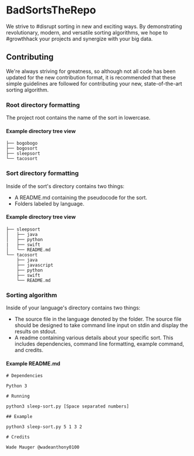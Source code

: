 # BadSortsTheRepo

We strive to #disrupt sorting in new and exciting ways. By demonstrating revolutionary, modern, and versatile sorting algorithms, we hope to #growthhack your projects and synergize with your big data.

## Contributing

We're always striving for greatness, so although not all code has been updated for the new contribution format, it is recommended that these simple guidelines are followed for contributing your new, state-of-the-art sorting algorithm.

### Root directory formatting

The project root contains the name of the sort in lowercase.

#### Example directory tree view
```
├── bogobogo
├── bogosort
├── sleepsort
└── tacosort
```

### Sort directory formatting

Inside of the sort's directory contains two things:
- A README.md containing the pseudocode for the sort.
- Folders labeled by language.

#### Example directory tree view
```
├── sleepsort
│   ├── java
│   ├── python
|   ├── swift
│   └── README.md
└── tacosort
    ├── java
    ├── javascript
    ├── python
    ├── swift
    └── README.md
```

### Sorting algorithm

Inside of your language's directory contains two things:
- The source file in the language denoted by the folder. The source file should be designed to take command line input on stdin and display the results on stdout.
- A readme containing various details about your specific sort. This includes dependencies, command line formatting, example command, and credits. 

#### Example README.md
```
# Dependencies

Python 3

# Running

python3 sleep-sort.py [Space separated numbers]

## Example

python3 sleep-sort.py 5 1 3 2

# Credits

Wade Mauger @wadeanthony0100
```
